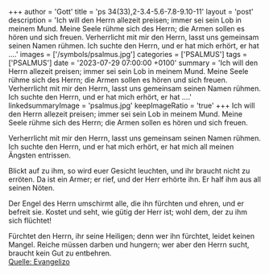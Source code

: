 +++
author = 'Gott'
title = 'ps 34(33),2-3.4-5.6-7.8-9.10-11'
layout = 'post'
description = 'Ich will den Herrn allezeit preisen; immer sei sein Lob in meinem Mund. Meine Seele rühme sich des Herrn; die Armen sollen es hören und sich freuen.  Verherrlicht mit mir den Herrn, lasst uns gemeinsam seinen Namen rühmen. Ich suchte den Herrn, und er hat mich erhört, er hat ....'
images = ['/symbols/psalmus.jpg']
categories = ['PSALMUS']
tags = ['PSALMUS']
date = '2023-07-29 07:00:00 +0100'
summary = 'Ich will den Herrn allezeit preisen; immer sei sein Lob in meinem Mund. Meine Seele rühme sich des Herrn; die Armen sollen es hören und sich freuen.  Verherrlicht mit mir den Herrn, lasst uns gemeinsam seinen Namen rühmen. Ich suchte den Herrn, und er hat mich erhört, er hat ....'
linkedsummaryImage = 'psalmus.jpg'
keepImageRatio = 'true'
+++
Ich will den Herrn allezeit preisen;
immer sei sein Lob in meinem Mund.
Meine Seele rühme sich des Herrn;
die Armen sollen es hören und sich freuen.

Verherrlicht mit mir den Herrn,
lasst uns gemeinsam seinen Namen rühmen.
Ich suchte den Herrn, und er hat mich erhört,
er hat mich all meinen Ängsten entrissen.<!--more-->

Blickt auf zu ihm, so wird euer Gesicht leuchten,
und ihr braucht nicht zu erröten.
Da ist ein Armer; er rief, und der Herr erhörte ihn.
Er half ihm aus all seinen Nöten.

Der Engel des Herrn umschirmt alle, die ihn fürchten und ehren,
und er befreit sie.
Kostet und seht, wie gütig der Herr ist;
wohl dem, der zu ihm sich flüchtet!

Fürchtet den Herrn, ihr seine Heiligen;
denn wer ihn fürchtet, leidet keinen Mangel.
Reiche müssen darben und hungern;
wer aber den Herrn sucht, braucht kein Gut zu entbehren.<br> [Quelle: Evangelizo](https://evangeliumtagfuertag.org/DE/gospel)